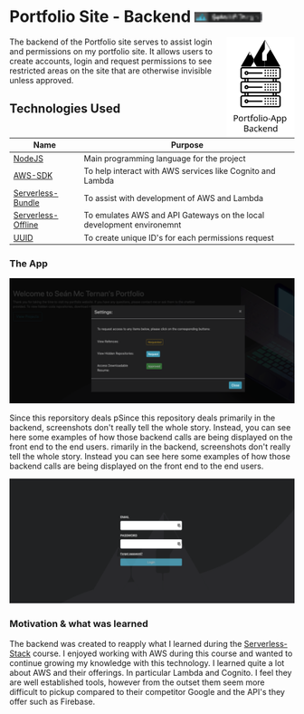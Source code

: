 # Portfolio Site - Backend <a href="https://github.com/SeanMcTernan" target="_blank"><img src="https://raw.githubusercontent.com/SeanMcTernan/SeanMcTernan/140c9255ba95e71fc0988bc36cc1f327fe360b9f/ReadMe_Badge.svg" width="120"/></a>


<img src="https://raw.githubusercontent.com/SeanMcTernan/SeanMcTernan/8f45d4ce3325ae8bdd98a2b3d2b43114ab05bc6b/portfolio_app_backend.svg" align="right"
     alt="Clear-Monitoring App Image By Sean Mc Ternan " width="120" height="178">


The backend of the Portfolio site serves to assist login and permissions on my portfolio site. It allows users to create accounts, login and request permissions to see restricted areas on the site that are otherwise invisible unless approved.


## Technologies Used
| Name                                                        | Purpose                                                                                                    |
| ----------------------------------------------------------- | ---------------------------------------------------------------------------------------------------------- |
| [NodeJS](https://nodejs.org/en/)         | Main programming language for the project |
| [AWS-SDK](https://www.npmjs.com/package/aws-sdk)                      | To help interact with AWS services like Cognito and Lambda |
| [Serverless-Bundle](https://www.npmjs.com/package/serverless-dotenv-plugin) | To assist with development of AWS and Lambda |
| [Serverless-Offline](https://www.npmjs.com/package/serverless-offline) | To emulates AWS and API Gateways on the local development environemnt  |
| [UUID](https://www.npmjs.com/package/uuid) | To create unique ID's for each permissions request  |

### The App

<p align="center">
  <img src="https://github.com/SeanMcTernan/SeanMcTernan/blob/main/Portfolio-App-Example_1.png?raw=true" width="738">
</p>

Since this reporsitory deals pSince this repository deals primarily in the backend, screenshots don't really tell the whole story. Instead, you can see here some examples of how those backend calls are being displayed on the front end to the end users. rimarily in the backend, screenshots don't really tell the whole story. Instead you can see here some examples of how those backend calls are being displayed on the front end to the end users. 

<p align="center">
  <img src="https://github.com/SeanMcTernan/SeanMcTernan/blob/main/Portfolio-App-Example_2.png?raw=true" width="738">
</p>

### Motivation & what was learned

The backend was created to reapply what I learned during the [Serverless-Stack](https://serverless-stack.com/) course. I enjoyed working with AWS during this course and wanted to continue growing my knowledge with this technology. I learned quite a lot about AWS and their offerings. In particular Lambda and Cognito. I feel they are well established tools, however from the outset them seem more difficult to pickup compared to their competitor Google and the API's they offer such as Firebase. 
